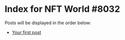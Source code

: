 # Index for NFT World #8032
Posts will be displayed in the order below:

- [Your first post](./001-first.md)

